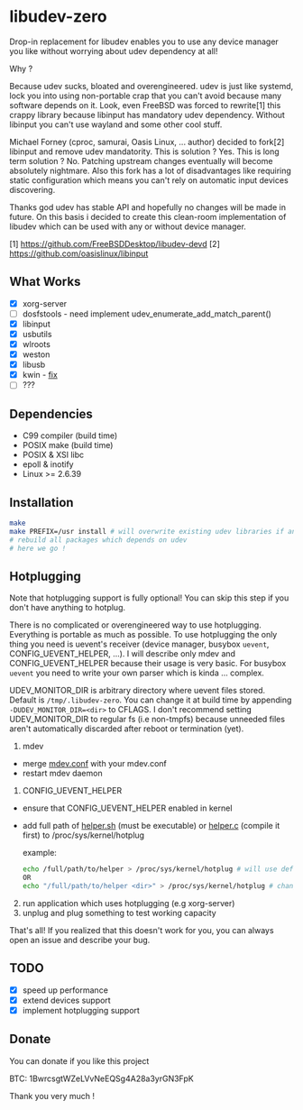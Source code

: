 libudev-zero
============

Drop-in replacement for libudev enables you to use any device manager you like
without worrying about udev dependency at all!

Why ?

Because udev sucks, bloated and overengineered. udev is just like
systemd, lock you into using non-portable crap that you can't avoid
because many software depends on it. Look, even FreeBSD was forced to
rewrite[1] this crappy library because libinput has mandatory udev dependency.
Without libinput you can't use wayland and some other cool stuff.

Michael Forney (cproc, samurai, Oasis Linux, ... author) decided to fork[2]
libinput and remove udev mandatority. This is solution ? Yes. This is long term
solution ? No. Patching upstream changes eventually will become absolutely
nightmare. Also this fork has a lot of disadvantages like requiring static
configuration which means you can't rely on automatic input devices
discovering.

Thanks god udev has stable API and hopefully no changes will be made in
future. On this basis i decided to create this clean-room implementation of
libudev which can be used with any or without device manager.

[1] https://github.com/FreeBSDDesktop/libudev-devd
[2] https://github.com/oasislinux/libinput

What Works
----------

* [x] xorg-server
* [ ] dosfstools - need implement udev_enumerate_add_match_parent()
* [x] libinput
* [x] usbutils
* [x] wlroots
* [x] weston
* [x] libusb
* [x] kwin - [fix](https://github.com/dilyn-corner/KISS-kde/commit/0cc72748e46f859a0fced55b0c3fcc1dd9586a38)
* [ ] ???

Dependencies
------------

* C99 compiler (build time)
* POSIX make (build time)
* POSIX & XSI libc
* epoll & inotify
* Linux >= 2.6.39

Installation
------------

```sh
make
make PREFIX=/usr install # will overwrite existing udev libraries if any
# rebuild all packages which depends on udev
# here we go !
```

Hotplugging
-----------

Note that hotplugging support is fully optional! You can skip this step if you
don't have anything to hotplug.

There is no complicated or overengineered way to use hotplugging. Everything is
portable as much as possible. To use hotplugging the only thing you need is
uevent's receiver (device manager, busybox `uevent`, CONFIG_UEVENT_HELPER, ...).
I will describe only mdev and CONFIG_UEVENT_HELPER because their usage is very basic.
For busybox `uevent` you need to write your own parser which is kinda ... complex.

UDEV_MONITOR_DIR is arbitrary directory where uevent files stored.
Default is `/tmp/.libudev-zero`. You can change it at build time by appending
`-DUDEV_MONITOR_DIR=<dir>` to CFLAGS. I don't recommend setting UDEV_MONITOR_DIR
to regular fs (i.e non-tmpfs) because unneeded files aren't automatically discarded
after reboot or termination (yet).

1. mdev

  - merge [mdev.conf](contrib/mdev.conf) with your mdev.conf
  - restart mdev daemon

1. CONFIG_UEVENT_HELPER

  - ensure that CONFIG_UEVENT_HELPER enabled in kernel
  - add full path of [helper.sh](contrib/helper.sh) (must be executable) or
    [helper.c](contrib/helper.c) (compile it first) to /proc/sys/kernel/hotplug

    example:
    ```sh
    echo /full/path/to/helper > /proc/sys/kernel/hotplug # will use default UDEV_MONITOR_DIR
    OR
    echo "/full/path/to/helper <dir>" > /proc/sys/kernel/hotplug # change <dir> to your UDEV_MONITOR_DIR
    ```

2. run application which uses hotplugging (e.g xorg-server)
3. unplug and plug something to test working capacity

That's all! If you realized that this doesn't work for you,
you can always open an issue and describe your bug.

TODO
----

* [x] speed up performance
* [x] extend devices support
* [x] implement hotplugging support

Donate
------

You can donate if you like this project

BTC: 1BwrcsgtWZeLVvNeEQSg4A28a3yrGN3FpK

Thank you very much !
